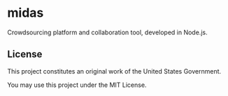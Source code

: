 midas
=====

Crowdsourcing platform and collaboration tool, developed in Node.js.

## License

This project constitutes an original work of the United States Government.

You may use this project under the MIT License.